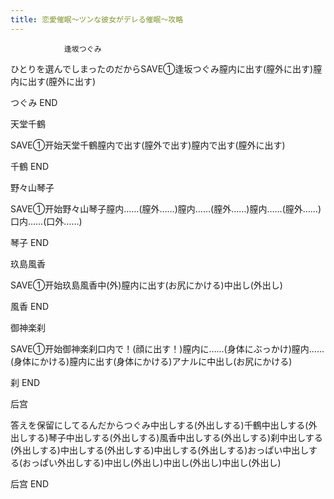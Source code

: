 ```yaml
---
title: 恋愛催眠～ツンな彼女がデレる催眠～攻略
---
```


                逢坂つぐみ

ひとりを選んでしまったのだからSAVE①逢坂つぐみ膣内に出す(膣外に出す)膣内に出す(膣外に出す)

つぐみ END

天堂千鶴

SAVE①开始天堂千鶴膣内で出す(膣外で出す)膣内で出す(膣外に出す)

千鶴 END

野々山琴子

SAVE①开始野々山琴子膣内……(膣外……)膣内……(膣外……)膣内……(膣外……)口内……(口外……)

琴子 END

玖島風香

SAVE①开始玖島風香中(外)膣内に出す(お尻にかける)中出し(外出し)

風香 END

御神楽刹

SAVE①开始御神楽刹口内で！(顔に出す！)膣内に……(身体にぶっかけ)膣内……(身体にかける)膣内に出す(身体にかける)アナルに中出し(お尻にかける)

刹 END

后宫

答えを保留にしてるんだからつぐみ中出しする(外出しする)千鶴中出しする(外出しする)琴子中出しする(外出しする)風香中出しする(外出しする)刹中出しする(外出しする)中出しする(外出しする)中出しする(外出しする)おっぱい中出しする(おっぱい外出しする)中出し(外出し)中出し(外出し)中出し(外出し)

后宫 END
              
